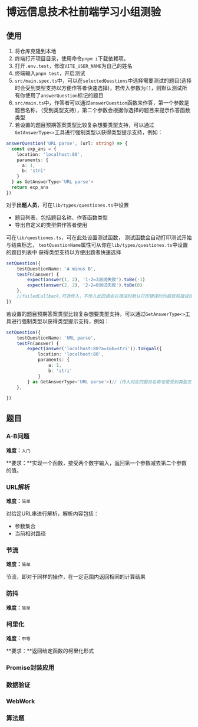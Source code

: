 # 博远信息技术社前端学习小组测验

## 使用

1. 将仓库克隆到本地
2. 终端打开项目目录，使用命令`pnpm i`下载依赖项。
3. 打开`.env.test`，修改`VITE_USER_NAME`为自己的姓名
4. 终端输入`pnpm test`，开启测试
5. `src/main.spec.ts`中，可以在`selectedQuestions`中选择需要测试的题目(选择时会受到类型支持以方便作答者快速选择)，若传入参数为`[]`，则默认测试所有你使用了`answerQuestion`标记的题目
6. `src/main.ts`中，作答者可以通过`answerQuestion`函数来作答，第一个参数是题目名称，（受到类型支持），第二个参数会根据你选择的题目来提示作答函数类型
7. 若设置的题目预期答案类型比较复杂想要类型支持，可以通过`GetAnswerType<>`工具进行强制类型以获得类型提示支持，例如：

```ts
answerQuestion('URL parse', (url: string) => {
  const exp_ans = {
    location: 'localhost:80',
    paraments: {
      a: 1,
      b: 'stri'
    }
  } as GetAnswerType<'URL parse'>
  return exp_ans
})
```

对于**出题人员**，可在`lib/types/questiones.ts`中设置
- 题目列表，包括题目名称、作答函数类型
- 导出自定义的类型供作答者使用

可在`lib/questiones.ts`，可在此处设置测试函数，
测试函数会自动打印测试开始与结束标志，
`testQuestionName`属性可从你在`lib/types/questiones.ts`中设置的题目列表中
获得类型支持以方便出题者快速选择

```ts
setQuestion({
    testQuestionName: 'A minus B',
    testFn(answer) {
        expect(answer(1, 2), '1-2=3测试失败').toBe(-1)
        expect(answer(2, 2), '2-2=0测试失败').toBe(0)
    },
    //failedCallback,可选传入，不传入此回调会在错误时默认打印错误时的题目和错误信息
})
```

若设置的题目预期答案类型比较复杂想要类型支持，可以通过`GetAnswerType<>`工具进行强制类型以获得类型提示支持，例如：

```ts
setQuestion({
    testQuestionName: 'URL parse',
    testFn(answer) {
        expect(answer('localhost:80?a=1&b=stri')).toEqual({
            location: 'localhost:80',
            paraments: {
                a: 1,
                b: 'stri'
            }
        } as GetAnswerType<'URL parse'>)//（传入对应的题目名称也是受到类型支持以方便快速选择的）
    },
    
})
```

## 题目

### A-B问题

**难度：**`入门`

**要求：**实现一个函数，接受两个数字输入，返回第一个参数减去第二个参数的值。

### URL解析

**难度：**`简单`

对给定URL串进行解析，解析内容包括：
- 参数集合
- 当前相对路径

### 节流

**难度：**`简单`

节流，即对于同样的操作，在一定范围内返回相同的计算结果

### 防抖

**难度：**`简单`

### 柯里化

**难度：**`中等`

**要求：**返回给定函数的柯里化形式

### Promise封装应用

### 数据验证

### WebWork

### 算法题
